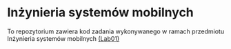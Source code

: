 # Inżynieria systemów mobilnych

To repozytorium zawiera kod zadania wykonywanego w ramach przedmiotu Inżynieria systemów mobilnych  [(Lab01)](https://tomasznowicki.gitbook.io/ism/lab-01)


